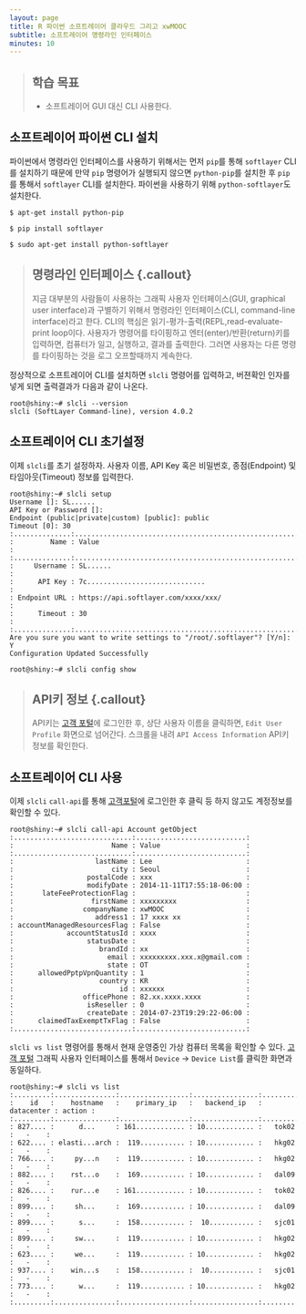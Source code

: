 ```yaml
---
layout: page
title: R 파이썬 소프트레이어 클라우드 그리고 xwMOOC
subtitle: 소프트레이어 명령라인 인터페이스
minutes: 10
---
```

> ## 학습 목표
>
> *   소프트레이어 GUI 대신 CLI 사용한다.


## 소프트레이어 파이썬 CLI 설치

파이썬에서 명령라인 인터페이스를 사용하기 위해서는 먼저 `pip`를 통해 `softlayer` CLI를 설치하기 때문에 만약 `pip` 명령어가 실행되지 않으면 `python-pip`를 설치한 후 `pip`를 통해서 `softlayer` CLI를 설치한다.
파이썬을 사용하기 위해 `python-softlayer`도 설치한다.

~~~ {.input}
$ apt-get install python-pip

$ pip install softlayer

$ sudo apt-get install python-softlayer
~~~

> ## 명령라인 인터페이스 {.callout}
>
> 지금 대부분의 사람들이 사용하는 그래픽 사용자 인터페이스(GUI, graphical user interface)과 구별하기 위해서 
> 명령라인 인터페이스(CLI, command-line interface)라고 한다. 
> CLI의 핵심은 읽기-평가-출력(REPL,read-evaluate-print loop이다. 사용자가 명령어를 타이핑하고 엔터(enter)/반환(return)키를 입력하면, 
> 컴퓨터가 일고, 실행하고, 결과를 출력한다. 그러면 사용자는 다른 명령를 타이핑하는 것을 로그 오프할때까지 계속한다.

정상적으로 소프트레이어 CLI를 설치하면 `slcli` 명령어를 입력하고, 버젼확인 인자를 넣게 되면 출력결과가 다음과 같이 나온다.

~~~ {.input}
root@shiny:~# slcli --version
slcli (SoftLayer Command-line), version 4.0.2
~~~

## 소프트레이어 CLI 초기설정

이제 `slcli`를 초기 설정하자.
사용자 이름, API Key 혹은 비밀번호, 종점(Endpoint) 및 타임아웃(Timeout) 정보를 입력한다.

~~~ {.input}
root@shiny:~# slcli setup
Username []: SL......
API Key or Password []:
Endpoint (public|private|custom) [public]: public
Timeout [0]: 30
:..............:..................................................................:
:         Name : Value                                                            :
:..............:..................................................................:
:     Username : SL......                                                         :
:      API Key : 7c.............................                                  :
: Endpoint URL : https://api.softlayer.com/xxxx/xxx/                              :
:      Timeout : 30                                                               :
:..............:..................................................................:
Are you sure you want to write settings to "/root/.softlayer"? [Y/n]: Y
Configuration Updated Successfully

root@shiny:~# slcli config show
~~~

> ## API키 정보 {.callout}
> API키는 [고객 포털](https://control.softlayer.com/)에 로그인한 후,
> 상단 사용자 이름을 클릭하면, `Edit User Profile` 화면으로 넘어간다.
> 스크롤을 내려 `API Access Information` API키 정보를 확인한다.


## 소프트레이어 CLI 사용

이제 `slcli` `call-api`를 통해 [고객포털](http://control.softlayer.com/)에 
로그인한 후 클릭 등 하지 않고도 계정정보를 확인할 수 있다.

~~~ {.input}
root@shiny:~# slcli call-api Account getObject
:.............................:...........................:
:                        Name : Value                     :
:.............................:...........................:
:                    lastName : Lee                       :
:                        city : Seoul                     :
:                  postalCode : xxx                       :
:                  modifyDate : 2014-11-11T17:55:18-06:00 :
:       lateFeeProtectionFlag :                           :
:                   firstName : xxxxxxxxx                 :
:                 companyName : xwMOOC                    :
:                    address1 : 17 xxxx xx                :
: accountManagedResourcesFlag : False                     :
:             accountStatusId : xxxx                      :
:                  statusDate :                           :
:                     brandId : xx                        :
:                       email : xxxxxxxxx.xxx.x@gmail.com :
:                       state : OT                        :
:      allowedPptpVpnQuantity : 1                         :
:                     country : KR                        :
:                          id : xxxxxx                    :
:                 officePhone : 82.xx.xxxx.xxxx           :
:                  isReseller : 0                         :
:                  createDate : 2014-07-23T19:29:22-06:00 :
:      claimedTaxExemptTxFlag : False                     :
:.............................:...........................:
~~~

`slcli vs list` 명령어를 통해서 현재 운영중인 가상 컴퓨터 목록을 확인할 수 있다.
[고객 포털](https://control.softlayer.com/) 그래픽 사용자 인터페이스를 통해서 
`Device` -> `Device List`를 클릭한 화면과 동일하다.

~~~ {.input}
root@shiny:~# slcli vs list
:.........:...............:.................:................:............:........:
:    id   :    hostname   :    primary_ip   :   backend_ip   : datacenter : action :
:.........:...............:.................:................:............:........:
: 827.... :      d...     : 161............ : 10............ :   tok02    :   -    :
: 622.... : elasti...arch :  119........... : 10............ :   hkg02    :   -    :
: 766.... :     py...n    :  119........... : 10............ :   hkg02    :   -    :
: 882.... :    rst...o    :  169........... : 10............ :   dal09    :   -    :
: 826.... :    rur...e    : 161............ : 10............ :   tok02    :   -    :
: 899.... :     sh...     :  169........... : 10............ :   dal09    :   -    :
: 899.... :      s...     :  158........... :  10........... :   sjc01    :   -    :
: 899.... :     sw...     :  119........... : 10............ :   hkg02    :   -    :
: 623.... :     we...     :  119........... : 10............ :   hkg02    :   -    :
: 937.... :    win...s    :  158........... :  10........... :   sjc01    :   -    :
: 773.... :      w...     :  119........... : 10............ :   hkg02    :   -    :
:.........:...............:.................:................:............:........:
~~~


